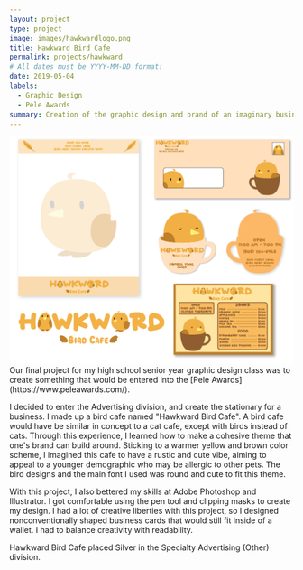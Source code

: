 ```yaml
---
layout: project
type: project
image: images/hawkwardlogo.png
title: Hawkward Bird Cafe
permalink: projects/hawkward
# All dates must be YYYY-MM-DD format!
date: 2019-05-04
labels:
  - Graphic Design
  - Pele Awards
summary: Creation of the graphic design and brand of an imaginary business. 
---
```


<img class="ui large right floated rounded image" src="../images/hawkwardall.jpg">
Our final project for my high school senior year graphic design class was to create something that would be entered into the [Pele Awards](https://www.peleawards.com/). 

I decided to enter the Advertising division, and create the stationary for a business. I made up a bird cafe named "Hawkward Bird Cafe". A bird cafe would have be similar in concept to a cat cafe, except with birds instead of cats. Through this experience, I learned how to make a cohesive theme that one's brand can build around. Sticking to a warmer yellow and brown color scheme, I imagined this cafe to have a rustic and cute vibe, aiming to appeal to a younger demographic who may be allergic to other pets. The bird designs and the main font I used was round and cute to fit this theme.

With this project, I also bettered my skills at Adobe Photoshop and Illustrator. I got comfortable using the pen tool and clipping masks to create my design. I had a lot of creative liberties with this project, so I designed nonconventionally shaped business cards that would still fit inside of a wallet. I had to balance creativity with readability. 

Hawkward Bird Cafe placed Silver in the Specialty Advertising (Other) division. 

